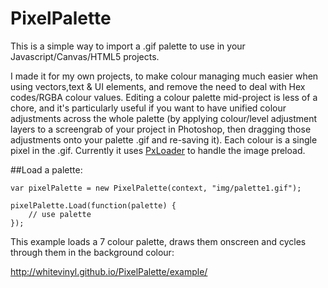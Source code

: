 PixelPalette
============

This is a simple way to import a .gif palette to use in your Javascript/Canvas/HTML5 projects.

I made it for my own projects, to make colour managing much easier when using vectors,text & UI elements, and remove the need to deal with Hex codes/RGBA colour values.
Editing a colour palette mid-project is less of a chore, and it's particularly useful if you want to have unified colour adjustments across the whole palette (by applying colour/level adjustment layers to a screengrab of your project in Photoshop, then dragging those adjustments onto your palette .gif and re-saving it).
Each colour is a single pixel in the .gif. Currently it uses <a href="https://github.com/thinkpixellab/PxLoader">PxLoader</a> to handle the image preload.

##Load a palette:

    var pixelPalette = new PixelPalette(context, "img/palette1.gif");

    pixelPalette.Load(function(palette) {
        // use palette
    });

This example loads a 7 colour palette, draws them onscreen and cycles through them in the background colour:

http://whitevinyl.github.io/PixelPalette/example/
